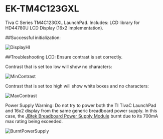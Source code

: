 # EK-TM4C123GXL
Tiva C Series TM4C123GXL LaunchPad. Includes: LCD library for HD44780U LCD Display (16x2 implementation).

##Successful initialization:

![DisplayHI](https://user-images.githubusercontent.com/112997769/226772720-25589d87-6fe0-4b9a-bb4f-caab1d4b0e87.jpg)

##Troubleshooting LCD: Ensure contrast is set correctly.

Contrast that is set too low will show no characters:

![MinContrast](https://user-images.githubusercontent.com/112997769/226772747-b44620a9-7ff0-4b7f-82bb-c431faaeeb8d.jpg)

Contrast that is set too high will show white boxes and no characters:

![MaxContrast](https://user-images.githubusercontent.com/112997769/226772763-a77e803d-2cad-4b5f-ac11-9da99e3bce69.jpg)


Power Supply Warning: Do not try to power both the TI TivaC LaunchPad and 16x2 display from the same generic breadboard power supply. In this case, the [JBtek Breadboard Power Supply Module](https://www.amazon.com/gp/product/B010UJFVTU/ref=ppx_yo_dt_b_search_asin_title?ie=UTF8&psc=1) burnt due to its 700mA max rating being exceeded.

![BurntPowerSupply](https://user-images.githubusercontent.com/112997769/226772191-e8d72b9b-32ef-409f-876e-f422f6d2a056.jpg)
